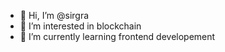 - 👋 Hi, I’m @sirgra
- 👀 I’m interested in blockchain
- 🌱 I’m currently learning frontend developement

<!---
sirgra/sirgra is a ✨ special ✨ repository because its `README.md` (this file) appears on your GitHub profile.
You can click the Preview link to take a look at your changes.
--->
